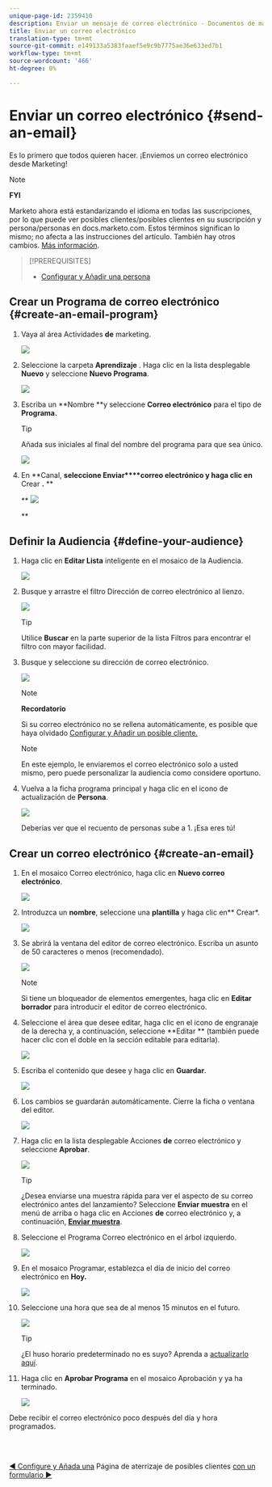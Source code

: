 ```yaml
---
unique-page-id: 2359410
description: Enviar un mensaje de correo electrónico - Documentos de marketing - Documentación del producto
title: Enviar un correo electrónico
translation-type: tm+mt
source-git-commit: e149133a5383faaef5e9c9b7775ae36e633ed7b1
workflow-type: tm+mt
source-wordcount: '466'
ht-degree: 0%

---
```



# Enviar un correo electrónico {#send-an-email}

Es lo primero que todos quieren hacer. ¡Enviemos un correo electrónico desde Marketing!

>[!NOTE]
>
>**FYI**
>
>Marketo ahora está estandarizando el idioma en todas las suscripciones, por lo que puede ver posibles clientes/posibles clientes en su suscripción y persona/personas en docs.marketo.com. Estos términos significan lo mismo; no afecta a las instrucciones del artículo. También hay otros cambios. [Más información](http://docs.marketo.com/display/DOCS/Updates+to+Marketo+Terminology).

>[!PREREQUISITES]
>
>* [Configurar y Añadir una persona](get-set-up-and-add-a-person.md)

>



## Crear un Programa de correo electrónico {#create-an-email-program}

1. Vaya al área Actividades **de** marketing.

   ![](assets/one-1.png)

1. Seleccione la carpeta **Aprendizaje** . Haga clic en la lista desplegable **Nuevo** y seleccione **Nuevo Programa**.

   ![](assets/two-1.png)

1. Escriba un **Nombre **y seleccione **Correo electrónico** para el tipo de **Programa.**

   >[!TIP]
   >
   >Añada sus iniciales al final del nombre del programa para que sea único.

   ![](assets/three.png)

1. En **Canal, **seleccione Enviar****correo electrónico y haga clic en** Crear **.** **

   ** ![](assets/image2015-3-2-16-3a25-3a18.png)

   **

## Definir la Audiencia {#define-your-audience}

1. Haga clic en **Editar Lista** inteligente en el mosaico de la Audiencia.

   ![](assets/five.png)

1. Busque y arrastre el filtro Dirección de correo electrónico al lienzo.

   ![](assets/six.png)

   >[!TIP]
   >
   >Utilice **Buscar** en la parte superior de la lista Filtros para encontrar el filtro con mayor facilidad.

1. Busque y seleccione su dirección de correo electrónico.

   ![](assets/seven-1.png)

   >[!NOTE]
   >
   >**Recordatorio**
   >
   >
   >Si su correo electrónico no se rellena automáticamente, es posible que haya olvidado [Configurar y Añadir un posible cliente.](get-set-up-and-add-a-person.md)

   >[!NOTE]
   >
   >En este ejemplo, le enviaremos el correo electrónico solo a usted mismo, pero puede personalizar la audiencia como considere oportuno.

1. Vuelva a la ficha programa principal y haga clic en el icono de actualización de **Persona**.

   ![](assets/refresh-icon.png)

   Deberías ver que el recuento de personas sube a 1. ¡Esa eres tú!

## Crear un correo electrónico {#create-an-email}

1. En el mosaico Correo electrónico, haga clic en **Nuevo correo electrónico**.

   ![](assets/image2014-9-8-15-3a10-3a47.png)

1. Introduzca un **nombre**, seleccione una **plantilla** y haga clic en** Crear*.

   ![](assets/ten-1.png)

1. Se abrirá la ventana del editor de correo electrónico. Escriba un asunto de 50 caracteres o menos (recomendado).

   ![](assets/eleven.png)

   >[!NOTE]
   >
   >Si tiene un bloqueador de elementos emergentes, haga clic en **Editar borrador** para introducir el editor de correo electrónico.

1. Seleccione el área que desee editar, haga clic en el icono de engranaje de la derecha y, a continuación, seleccione **Editar ** (también puede hacer clic con el doble en la sección editable para editarla).

   ![](assets/twelve.png)

1. Escriba el contenido que desee y haga clic en **Guardar**.

   ![](assets/thirteen.png)

1. Los cambios se guardarán automáticamente. Cierre la ficha o ventana del editor.

   ![](assets/fourteen.png)

1. Haga clic en la lista desplegable Acciones **de** correo electrónico y seleccione **Aprobar**.

   ![](assets/fifteen.png)

   >[!TIP]
   >
   >¿Desea enviarse una muestra rápida para ver el aspecto de su correo electrónico antes del lanzamiento? Seleccione **Enviar muestra** en el menú de arriba o haga clic en Acciones **de** correo electrónico y, a continuación, [**Enviar muestra**](../../product-docs/email-marketing/general/creating-an-email/send-a-sample-email.md).

1. Seleccione el Programa Correo electrónico en el árbol izquierdo.

   ![](assets/sixteen.png)

1. En el mosaico Programar, establezca el día de inicio del correo electrónico en **Hoy.**

   ![](assets/image2014-9-8-15-3a13-3a11.png)

1. Seleccione una hora que sea de al menos 15 minutos en el futuro.

   ![](assets/image2014-9-8-15-3a13-3a25.png)

   >[!TIP]
   >
   >¿El huso horario predeterminado no es suyo? Aprenda a [actualizarlo aquí](https://docs.marketo.com/display/DOCS/Select+Your+Language,+Locale+and+Time+Zone#SelectYourLanguage,LocaleandTimeZone-ChangeUserLanguage,Locale&amp;Timezone).

1. Haga clic en **Aprobar Programa** en el mosaico Aprobación y ya ha terminado.

   ![](assets/image2014-9-8-15-3a13-3a34.png)

Debe recibir el correo electrónico poco después del día y hora programados.

<br> 

[◄ Configure y Añada una](get-set-up-and-add-a-person.md) Página de aterrizaje de posibles clientes [con un formulario ►](landing-page-with-a-form.md)